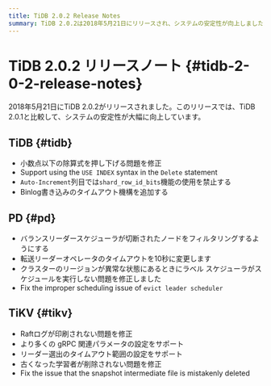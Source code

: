 ```yaml
---
title: TiDB 2.0.2 Release Notes
summary: TiDB 2.0.2は2018年5月21日にリリースされ、システムの安定性が向上しました。このリリースには、小数除算式の修正、Delete`ステートメントでの`USE INDEX`構文のサポート、TiDBへのBinlog書き込みのタイムアウトメカニズムが含まれています。PDは、バランスリーダースケジューラで切断されたノードをフィルタリングし、転送リーダーオペレータのタイムアウトを修正し、スケジューリングの問題を修正しました。TiKVは、 Raftログ出力を修正し、gRPCパラメータの設定、リーダー選出タイムアウト範囲のサポート、スナップショット中間ファイル削除の問題を解決しました。
---
```


# TiDB 2.0.2 リリースノート {#tidb-2-0-2-release-notes}

2018年5月21日にTiDB 2.0.2がリリースされました。このリリースでは、TiDB 2.0.1と比較して、システムの安定性が大幅に向上しています。

## TiDB {#tidb}

-   小数点以下の除算式を押し下げる問題を修正
-   Support using the `USE INDEX` syntax in the `Delete` statement
-   `Auto-Increment`列目では`shard_row_id_bits`機能の使用を禁止する
-   Binlog書き込みのタイムアウト機構を追加する

## PD {#pd}

-   バランスリーダースケジューラが切断されたノードをフィルタリングするようにする
-   転送リーダーオペレータのタイムアウトを10秒に変更します
-   クラスターのリージョンが異常な状態にあるときにラベル スケジューラがスケジュールを実行しない問題を修正しました
-   Fix the improper scheduling issue of `evict leader scheduler`

## TiKV {#tikv}

-   Raftログが印刷されない問題を修正
-   より多くの gRPC 関連パラメータの設定をサポート
-   リーダー選出のタイムアウト範囲の設定をサポート
-   古くなった学習者が削除されない問題を修正
-   Fix the issue that the snapshot intermediate file is mistakenly deleted
